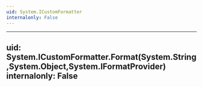 ```yaml
---
uid: System.ICustomFormatter
internalonly: False
---
```


---
uid: System.ICustomFormatter.Format(System.String,System.Object,System.IFormatProvider)
internalonly: False
---
